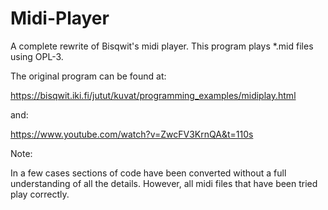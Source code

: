 # Midi-Player

A complete rewrite of Bisqwit's midi player.
This program plays *.mid files using OPL-3.

The original program can be found at:

<https://bisqwit.iki.fi/jutut/kuvat/programming_examples/midiplay.html>

and:

<https://www.youtube.com/watch?v=ZwcFV3KrnQA&t=110s>

Note:

In a few cases sections of code have been converted without a full understanding of all the details. However, all midi files that have been tried play correctly.
